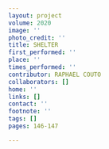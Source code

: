 ```yaml
---
layout: project
volume: 2020
image: ''
photo_credit: ''
title: SHELTER
first_performed: ''
place: ''
times_performed: ''
contributor: RAPHAEL COUTO
collaborators: []
home: ''
links: []
contact: ''
footnote: ''
tags: []
pages: 146-147

---
```




